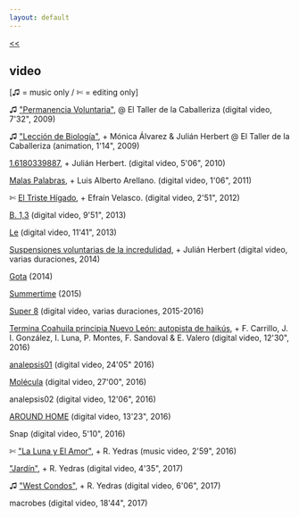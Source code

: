 ```yaml
---
layout: default
---
```


[<<](index)  

## video

[♫ = music only / ✄ = editing only]  

♫ ["Permanencia Voluntaria"](https://vimeo.com/39743397), @ El Taller de la Caballeriza (digital video, 7'32", 2009)  

♫ ["Lección de Biología"](https://www.youtube.com/watch?v=5aI3PoWOjoE), + Mónica Álvarez & Julián Herbert @ El Taller de la Caballeriza (animation, 1'14", 2009)  

[1.6180339887](https://vimeo.com/39391488), + Julián Herbert. (digital video, 5'06", 2010)  

[Malas Palabras](https://vimeo.com/31437957), + Luis Alberto Arellano. (digital video, 1'06", 2011)  

✄ [El Triste Hígado](https://vimeo.com/39122549), + Efraín Velasco. (digital video, 2'51", 2012)  

[B. 1,3](https://vimeo.com/67617810) (digital video, 9'51", 2013)

[Le](https://vimeo.com/64741257) (digital video, 11'41", 2013)  

[Suspensiones voluntarias de la incredulidad](https://www.youtube.com/watch?v=XAXxDKqQ2fM), + Julián Herbert (digital video, varias duraciones, 2014)  

[Gota](https://vimeo.com/100379907) (2014)  

[Summertime](https://vimeo.com/116725751) (2015)  

[Super 8](https://www.youtube.com/playlist?list=PLfAxzDwtu5Br0dinNBVdjVS-rP0_MwDbO) (digital video, varias duraciones, 2015-2016)  

[Termina Coahuila principia Nuevo León: autopista de haikús](https://www.youtube.com/watch?v=75B9tsA26Ms), + F. Carrillo, J. I. González, I. Luna, P. Montes, F. Sandoval & E. Valero (digital video, 12'30", 2016)  

[analepsis01](https://www.youtube.com/watch?v=X90kBpaTwL8) (digital video, 24'05" 2016)  

[Molécula](https://www.youtube.com/watch?v=fqxbWxXeGmg) (digital video, 27'00", 2016)  

analepsis02 (digital video, 12'06", 2016)  

[AROUND HOME](https://www.youtube.com/watch?v=Tp26q7GVrm0) (digital video, 13'23", 2016)  

Snap (digital video, 5'10", 2016)  

✄ ["La Luna y El Amor"](https://www.youtube.com/watch?v=XAXxDKqQ2fM), + R. Yedras (music video, 2'59", 2016)  

["Jardín"](https://www.youtube.com/watch?v=MBuX7ehnlD8), + R. Yedras (digital video, 4'35", 2017)  

♫ ["West Condos"](https://www.youtube.com/watch?v=-7b3ao7ylak), + R. Yedras (digital video, 6'06", 2017)  

macrobes (digital video, 18'44", 2017)  
